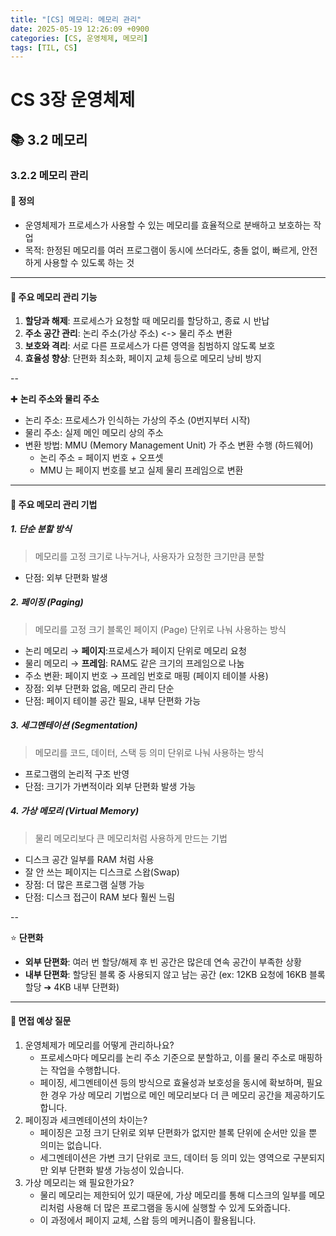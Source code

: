 ```yaml
---
title: "[CS] 메모리: 메모리 관리"
date: 2025-05-19 12:26:09 +0900
categories: [CS, 운영체제, 메모리]
tags: [TIL, CS]
---
```

# CS 3장 운영체제
## 📚 3.2 메모리

### 3.2.2 메모리 관리

#### 📘 정의
- 운영체제가 프로세스가 사용할 수 있는 메모리를 효율적으로 분배하고 보호하는 작업
- 목적: 한정된 메모리를 여러 프로그램이 동시에 쓰더라도, 충돌 없이, 빠르게, 안전하게 사용할 수 있도록 하는 것

---

#### 📌 주요 메모리 관리 기능
1. **할당과 해제**: 프로세스가 요청할 때 메모리를 할당하고, 종료 시 반납
2. **주소 공간 관리**: 논리 주소(가상 주소) <-> 물리 주소 변환
3. **보호와 격리**: 서로 다른 프로세스가 다른 영역을 침범하지 않도록 보호
4. **효율성 향상**: 단편화 최소화, 페이지 교체 등으로 메모리 낭비 방지

--   

✚ **논리 주소와 물리 주소**
- 논리 주소: 프로세스가 인식하는 가상의 주소 (0번지부터 시작)
- 물리 주소: 실제 메인 메모리 상의 주소
- 변환 방법: MMU (Memory Management Unit) 가 주소 변환 수행 (하드웨어)
  - 논리 주소 = 페이지 번호 + 오프셋
  - MMU 는 페이지 번호를 보고 실제 물리 프레임으로 변환

---

#### 🎯 주요 메모리 관리 기법
##### 1. 단순 분할 방식
> 메모리를 고정 크기로 나누거나, 사용자가 요청한 크기만큼 분할
   
- 단점: 외부 단편화 발생
   
##### 2. 페이징 (Paging)
> 메모리를 고정 크기 블록인 페이지 (Page) 단위로 나눠 사용하는 방식
   
- 논리 메모리 → **페이지**:프로세스가 페이지 단위로 메모리 요청
- 물리 메모리 → **프레임**: RAM도 같은 크기의 프레임으로 나눔
- 주소 변환: 페이지 번호 → 프레임 번호로 매핑 (페이지 테이블 사용)
- 장점: 외부 단편화 없음, 메모리 관리 단순
- 단점: 페이지 테이블 공간 필요, 내부 단편화 가능
   
##### 3. 세그멘테이션 (Segmentation)
> 메모리를 코드, 데이터, 스택 등 의미 단위로 나눠 사용하는 방식
   
- 프로그램의 논리적 구조 반영
- 단점: 크기가 가변적이라 외부 단편화 발생 가능
   
##### 4. 가상 메모리 (Virtual Memory)
> 물리 메모리보다 큰 메모리처럼 사용하게 만드는 기법
   
- 디스크 공간 일부를 RAM 처럼 사용
- 잘 안 쓰는 페이지는 디스크로 스왑(Swap)
- 장점: 더 많은 프로그램 실행 가능
- 단점: 디스크 접근이 RAM 보다 훨씬 느림

--   

⭐️ **단편화**
- **외부 단편화**: 여러 번 할당/해제 후 빈 공간은 많은데 연속 공간이 부족한 상황
- **내부 단편화**: 할당된 블록 중 사용되지 않고 남는 공간 (ex: 12KB 요청에 16KB 블록 할당 ➔ 4KB 내부 단편화)

---

#### 🎤 면접 예상 질문
1. 운영체제가 메모리를 어떻게 관리하나요?
   - 프로세스마다 메모리를 논리 주소 기준으로 분할하고, 이를 물리 주소로 매핑하는 작업을 수행합니다.
   - 페이징, 세그멘테이션 등의 방식으로 효율성과 보호성을 동시에 확보하며, 필요한 경우 가상 메모리 기법으로 메인 메모리보다 더 큰 메모리 공간을 제공하기도 합니다.
2. 페이징과 세크멘테이션의 차이는?
   - 페이징은 고정 크기 단위로 외부 단편화가 없지만 블록 단위에 순서만 있을 뿐 의미는 없습니다.
   - 세그멘테이션은 가변 크기 단위로 코드, 데이터 등 의미 있는 영역으로 구분되지만 외부 단편화 발생 가능성이 있습니다.
3. 가상 메모리는 왜 필요한가요?
   - 물리 메모리는 제한되어 있기 때문에, 가상 메모리를 통해 디스크의 일부를 메모리처럼 사용해 더 많은 프로그램을 동시에 실행할 수 있게 도와줍니다.
   - 이 과정에서 페이지 교체, 스왑 등의 메커니즘이 활용됩니다.
